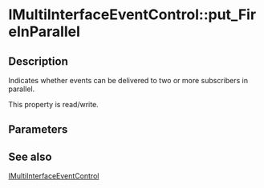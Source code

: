 # IMultiInterfaceEventControl::put_FireInParallel

## Description

Indicates whether events can be delivered to two or more subscribers in parallel.

This property is read/write.

## Parameters

## See also

[IMultiInterfaceEventControl](https://learn.microsoft.com/windows/desktop/api/eventsys/nn-eventsys-imultiinterfaceeventcontrol)